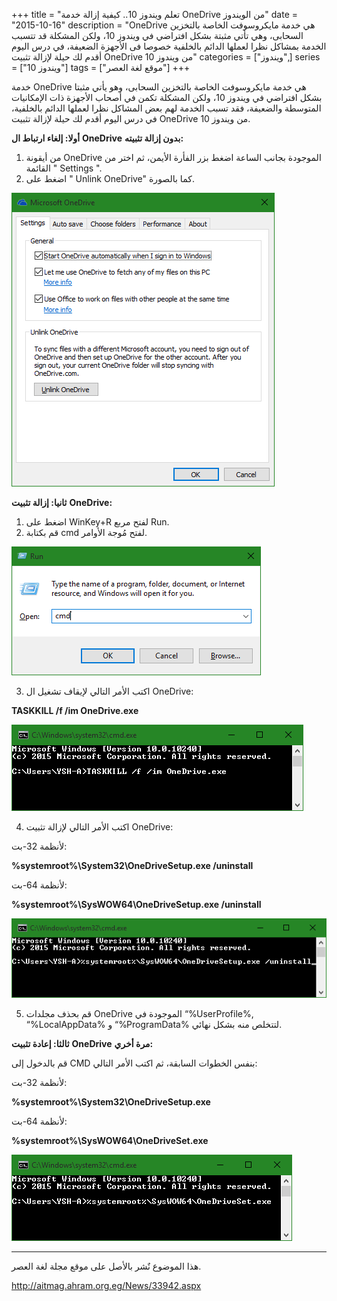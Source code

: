 +++
title = "تعلم ويندوز 10.. كيفية إزالة خدمة OneDrive من الويندوز"
date = "2015-10-16"
description = "OneDrive هي خدمة مايكروسوفت الخاصة بالتخزين السحابى، وهي تأتي مثبتة بشكل افتراضي في ويندوز 10، ولكن المشكلة قد تتسبب الخدمة بمشاكل نظرا لعملها الدائم بالخلفية خصوصا فى الأجهزة الضعيفة، في درس اليوم أقدم لك حيلة لإزالة تثبيت OneDrive من ويندوز 10"
categories = ["ويندوز",]
series = ["ويندوز 10"]
tags = ["موقع لغة العصر"]
+++

خدمة OneDrive هي خدمة مايكروسوفت الخاصة بالتخزين السحابى، وهو يأتي مثبتا بشكل افتراضي في ويندوز 10، ولكن المشكلة تكمن في أصحاب الأجهزة ذات الإمكانيات المتوسطة والضعيفة، فقد تسبب الخدمة لهم بعض المشاكل نظرا لعملها الدائم بالخلفية، في درس اليوم أقدم لك حيلة لإزالة تثبيت OneDrive من ويندوز 10.

**أولا: إلغاء ارتباط ال** **OneDrive** **بدون إزالة تثبيته:**

1. من أيقونة OneDrive الموجودة بجانب الساعة اضغط بزر الفأرة الأيمن، ثم اختر من القائمة " Settings ".
2. اضغط على " Unlink OneDrive" كما بالصورة.

![1](thumbnail-2015-635806167459860181-986.png)


**ثانيا: إزالة تثبيت** **OneDrive:**

1. اضغط على WinKey+R لفتح مربع Run.
2. قم بكتابة cmd لفتح مُوجة الأوامر.

![2](images/2015-635806167792358053-235.png)

3. اكتب الأمر التالي لإيقاف تشغيل ال OneDrive:

**TASKKILL /f /im OneDrive.exe**

![3](images/2015-635806167938294619-829.png)

4. اكتب الأمر التالي لإزالة تثبيت OneDrive:

لأنظمة 32-بت:

**%systemroot%\System32\OneDriveSetup.exe /uninstall**

لأنظمة 64-بت:

**%systemroot%\SysWOW64\OneDriveSetup.exe /uninstall**

![4](images/2015-635806168150793259-79.png)

5. قم بحذف مجلدات OneDrive الموجودة في “%UserProfile%, “%LocalAppData% و “%ProgramData% لتتخلص منه بشكل نهائي.

**ثالثا: إعادة تثبيت** **OneDrive** **مرة أخري:**

قم بالدخول إلى CMD بنفس الخطوات السابقة، ثم اكتب الأمر التالي:

لأنظمة 32-بت:

**%systemroot%\System32\OneDriveSetup.exe**

لأنظمة 64-بت:

**%systemroot%\SysWOW64\OneDriveSet.exe**

![5](images/2015-635806168322667159-266.png)

---
هذا الموضوع نٌشر باﻷصل على موقع مجلة لغة العصر.

http://aitmag.ahram.org.eg/News/33942.aspx
